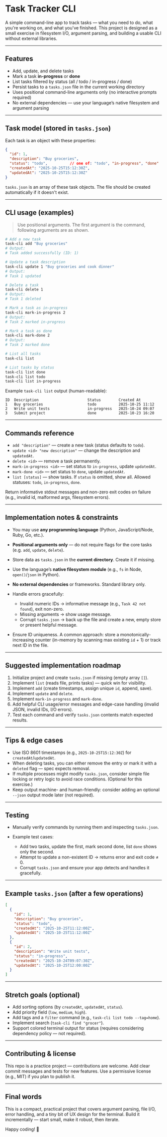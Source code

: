 # Task Tracker CLI

A simple command-line app to track tasks — what you need to do, what you're working on, and what you've finished.
This project is designed as a small exercise in filesystem I/O, argument parsing, and building a usable CLI without external libraries.

---

## Features

* Add, update, and delete tasks
* Mark a task **in-progress** or **done**
* List tasks filtered by status (all / todo / in-progress / done)
* Persist tasks to a `tasks.json` file in the current working directory
* Uses positional command-line arguments only (no interactive prompts required)
* No external dependencies — use your language’s native filesystem and argument parsing

---

## Task model (stored in `tasks.json`)

Each task is an object with these properties:

```json
{
  "id": 1,
  "description": "Buy groceries",
  "status": "todo",          // one of: "todo", "in-progress", "done"
  "createdAt": "2025-10-25T15:12:30Z",
  "updatedAt": "2025-10-25T15:12:30Z"
}
```

`tasks.json` is an array of these task objects. The file should be created automatically if it doesn't exist.

---

## CLI usage (examples)

> Use positional arguments. The first argument is the command, following arguments are as shown.

```bash
# Add a new task
task-cli add "Buy groceries"
# Output:
# Task added successfully (ID: 1)

# Update a task description
task-cli update 1 "Buy groceries and cook dinner"
# Output:
# Task 1 updated

# Delete a task
task-cli delete 1
# Output:
# Task 1 deleted

# Mark a task as in-progress
task-cli mark-in-progress 2
# Output:
# Task 2 marked in-progress

# Mark a task as done
task-cli mark-done 2
# Output:
# Task 2 marked done

# List all tasks
task-cli list

# List tasks by status
task-cli list done
task-cli list todo
task-cli list in-progress
```

Example `task-cli list` output (human-readable):

```
ID  Description                      Status        Created At
1   Buy groceries                    todo          2025-10-25 11:12
2   Write unit tests                 in-progress   2025-10-24 09:07
3   Submit project                   done          2025-10-23 16:20
```

---

## Commands reference

* `add "description"` — create a new task (status defaults to `todo`).
* `update <id> "new description"` — change the description and `updatedAt`.
* `delete <id>` — remove a task permanently.
* `mark-in-progress <id>` — set status to `in-progress`, update `updatedAt`.
* `mark-done <id>` — set status to `done`, update `updatedAt`.
* `list [status]` — show tasks. If `status` is omitted, show all. Allowed statuses: `todo`, `in-progress`, `done`.

Return informative stdout messages and non-zero exit codes on failure (e.g., invalid id, malformed args, filesystem errors).

---

## Implementation notes & constraints

* You may use **any programming language** (Python, JavaScript/Node, Ruby, Go, etc.).
* **Positional arguments only** — do not require flags for the core tasks (e.g. `add`, `update`, `delete`).
* Store data as `tasks.json` in the **current directory**. Create it if missing.
* Use the language’s **native filesystem module** (e.g., `fs` in Node, `open()`/`json` in Python).
* **No external dependencies** or frameworks. Standard library only.
* Handle errors gracefully:

    * Invalid numeric IDs → informative message (e.g., `Task 42 not found`), exit non-zero.
    * Missing arguments → show usage message.
    * Corrupt `tasks.json` → back up the file and create a new, empty store or present helpful message.
* Ensure ID uniqueness. A common approach: store a monotonically-increasing counter (in-memory by scanning max existing `id` + 1) or track next ID in the file.

---

## Suggested implementation roadmap

1. Initialize project and create `tasks.json` if missing (empty array `[]`).
2. Implement `list` (reads file, prints tasks) — quick win for visibility.
3. Implement `add` (create timestamps, assign unique `id`, append, save).
4. Implement `update` and `delete`.
5. Implement `mark-in-progress` and `mark-done`.
6. Add helpful CLI usage/error messages and edge-case handling (invalid JSON, invalid IDs, I/O errors).
7. Test each command and verify `tasks.json` contents match expected results.

---

## Tips & edge cases

* Use ISO 8601 timestamps (e.g., `2025-10-25T15:12:30Z`) for `createdAt`/`updatedAt`.
* When deleting tasks, you can either remove the entry or mark it with a `deleted` flag — spec expects removal.
* If multiple processes might modify `tasks.json`, consider simple file locking or retry logic to avoid race conditions. (Optional for this exercise.)
* Keep output machine- and human-friendly: consider adding an optional `--json` output mode later (not required).

---

## Testing

* Manually verify commands by running them and inspecting `tasks.json`.
* Example test cases:

    * Add two tasks, update the first, mark second done, list `done` shows only the second.
    * Attempt to update a non-existent ID → returns error and exit code ≠ 0.
    * Corrupt `tasks.json` and ensure your app detects and handles it gracefully.

---

## Example `tasks.json` (after a few operations)

```json
[
  {
    "id": 1,
    "description": "Buy groceries",
    "status": "todo",
    "createdAt": "2025-10-25T11:12:00Z",
    "updatedAt": "2025-10-25T11:12:00Z"
  },
  {
    "id": 2,
    "description": "Write unit tests",
    "status": "in-progress",
    "createdAt": "2025-10-24T09:07:30Z",
    "updatedAt": "2025-10-25T12:00:00Z"
  }
]
```

---

## Stretch goals (optional)

* Add sorting options (by `createdAt`, `updatedAt`, `status`).
* Add priority field (`low`, `medium`, `high`).
* Add tags and a `filter` command (e.g., `task-cli list todo --tag=home`).
* Implement search (`task-cli find "grocer"`).
* Support colored terminal output for status (requires considering dependency policy — not required).

---

## Contributing & license

This repo is a practice project — contributions are welcome. Add clear commit messages and tests for new features. Use a permissive license (e.g., MIT) if you plan to publish it.

---

## Final words

This is a compact, practical project that covers argument parsing, file I/O, error handling, and a tiny bit of UX design for the terminal. Build it incrementally — start small, make it robust, then iterate.

Happy coding! 🚀
